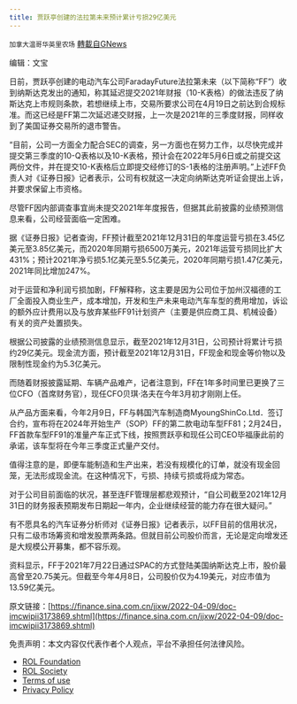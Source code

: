 ```yaml
---
title: 贾跃亭创建的法拉第未来预计累计亏损29亿美元
---
```

`加拿大温哥华英里农场` [轉載自GNews](https://gnews.org/zh-hans/2318969/)

编辑：文宝

日前，贾跃亭创建的电动汽车公司FaradayFuture法拉第未来（以下简称“FF”）收到纳斯达克发出的通知，称其延迟提交2021年财报（10-K表格）的做法违反了纳斯达克上市规则条款，若想继续上市，交易所要求公司在4月19日之前达到合规标准。而这已经是FF第二次延迟递交财报，上一次是2021年的三季度财报，同样收到了美国证券交易所的退市警告。

“目前，公司一方面全力配合SEC的调查，另一方面也在努力工作，以尽快完成并提交第三季度的10-Q表格以及10-K表格，预计会在2022年5月6日或之前提交这两份文件，并在提交10-K表格后立即提交经修订的S-1表格的注册声明。”上述FF负责人对《证券日报》记者表示，公司有权就这一决定向纳斯达克听证会提出上诉，并要求保留上市资格。

尽管FF因内部调查事宜尚未提交2021年年度报告，但据其此前披露的业绩预测信息来看，公司经营面临一定困难。

据《证券日报》记者查询，FF预计截至2021年12月31日的年度运营亏损在3.45亿美元至3.85亿美元，而2020年同期亏损6500万美元，2021年运营亏损同比扩大431%；预计2021年净亏损5.1亿美元至5.5亿美元，2020年同期亏损1.47亿美元，2021年同比增加247%。

对于运营和净利润亏损加剧，FF解释称，这主要是因为公司位于加州汉福德的工厂全面投入商业生产，成本增加，开发和生产未来电动汽车车型的费用增加，诉讼的额外应计费用以及与放弃某些FF91计划资产（主要是供应商工具、机械设备）有关的资产处置损失。

根据公司披露的业绩预测信息显示，截至2021年12月31日，公司预计将累计亏损约29亿美元。现金流方面，预计截至2021年12月31日，FF现金和现金等价物以及限制性现金约为5.3亿美元。

而随着财报披露延期、车辆产品难产，记者注意到，FF在1年多时间里已更换了三位CFO（首席财务官），现任CFO贝琪·洛夫在今年3月初才刚刚上任。

从产品方面来看，今年2月9日，FF与韩国汽车制造商MyoungShinCo.Ltd．签订合约，宣布将在2024年开始生产（SOP）FF的第二款电动车型FF81；2月24日，FF首款车型FF91的准量产车正式下线，按照贾跃亭和现任公司CEO毕福康此前的承诺，该车型将在今年三季度正式量产交付。

值得注意的是，即便车能制造和生产出来，若没有规模化的订单，就没有现金回笼，无法形成现金流。在这种情况下，亏损、持续亏损或将成为常态。

对于公司目前面临的状况，甚至连FF管理层都悲观预计，“自公司截至2021年12月31日的财务报表预期发布日期起一年内，企业继续经营的能力存在很大疑问。”

有不愿具名的汽车证券分析师对《证券日报》记者表示，以FF目前的信用状况，只有二级市场筹资和增发股票两条路。但就目前公司股价而言，无论是定向增发还是大规模公开募集，都不容乐观。

资料显示，FF于2021年7月22日通过SPAC的方式登陆美国纳斯达克上市，股价最高曾至20.75美元。但截至今年4月8日，公司股价仅为4.19美元，对应市值为13.59亿美元。

原文链接：[https://finance.sina.com.cn/jjxw/2022-04-09/doc-imcwipii3173869.shtml](https://finance.sina.com.cn/jjxw/2022-04-09/doc-imcwipii3173869.shtml)

 

免责声明：本文内容仅代表作者个人观点，平台不承担任何法律风险。

- [ROL Foundation](https://rolfoundation.org/)
- [ROL Society](https://rolsociety.org/)
- [Terms of use](https://gnews.org/terms-of-use-3/)
- [Privacy Policy](https://gnews.org/privacy-policy/)
